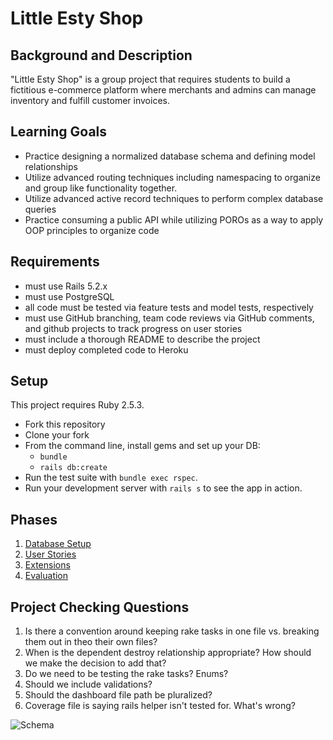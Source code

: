 # Little Esty Shop

## Background and Description

"Little Esty Shop" is a group project that requires students to build a fictitious e-commerce platform where merchants and admins can manage inventory and fulfill customer invoices.

## Learning Goals
- Practice designing a normalized database schema and defining model relationships
- Utilize advanced routing techniques including namespacing to organize and group like functionality together.
- Utilize advanced active record techniques to perform complex database queries
- Practice consuming a public API while utilizing POROs as a way to apply OOP principles to organize code

## Requirements
- must use Rails 5.2.x
- must use PostgreSQL
- all code must be tested via feature tests and model tests, respectively
- must use GitHub branching, team code reviews via GitHub comments, and github projects to track progress on user stories
- must include a thorough README to describe the project
- must deploy completed code to Heroku

## Setup

This project requires Ruby 2.5.3.

* Fork this repository
* Clone your fork
* From the command line, install gems and set up your DB:
    * `bundle`
    * `rails db:create`
* Run the test suite with `bundle exec rspec`.
* Run your development server with `rails s` to see the app in action.

## Phases

1. [Database Setup](./doc/db_setup.md)
1. [User Stories](./doc/user_stories.md)
1. [Extensions](./doc/extensions.md)
1. [Evaluation](./doc/evaluation.md)

## Project Checking Questions
1. Is there a convention around keeping rake tasks in one file vs. breaking them out in theo their own files?
2. When is the dependent destroy relationship appropriate? How should we make the decision to add that?
3. Do we need to be testing the rake tasks? Enums?
4. Should we include validations?
5. Should the dashboard file path be pluralized?
6. Coverage file is saying rails helper isn't tested for. What's wrong?

![Schema](https://user-images.githubusercontent.com/78388882/120407604-ba712a80-c30a-11eb-8299-8b499c53ea1f.png)
